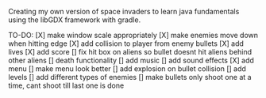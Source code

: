 Creating my own version of space invaders to learn java fundamentals using the libGDX framework with gradle.


TO-DO:
[X] make window scale appropriately
[X] make enemies move down when hitting edge
[X] add collision to player from enemy bullets
[X] add lives
[X] add score
[] fix hit box on aliens so bullet doesnt hit aliens behind other aliens
[] death functionality
[] add music
[] add sound effects
[X] add menu
[] make menu look better
[] add explosion on bullet collision
[] add levels
[] add different types of enemies
[] make bullets only shoot one at a time, cant shoot till last one is done